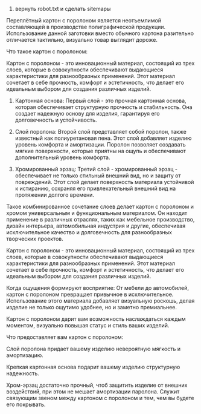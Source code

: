 1. вернуть robot.txt и сделать sitemapы










Переплётный картон с поролоном является неотъемлимой составляющей в производстве полиграфической продукции. Использование данной заготовки вместо обычного картона разительно отличается тактильно, визуально товар выглядит дороже.












Что такое картон с поролоном:

Картон с поролоном - это инновационный материал, состоящий из трех слоев, которые в совокупности обеспечивают выдающиеся характеристики для разнообразных применений. Этот материал сочетает в себе прочность, комфорт и эстетичность, что делает его идеальным выбором для создания различных изделий.

1. Картонная основа: Первый слой - это прочная картонная основа, которая обеспечивает структурную прочность и стабильность. Она создает надежную основу для изделия, гарантируя его долговечность и устойчивость.

2. Слой поролона: Второй слой представляет собой поролон, также известный как полиуретановая пена. Этот слой добавляет изделию уровень комфорта и амортизации. Поролон позволяет создавать мягкие поверхности, которые приятны на ощупь и обеспечивают дополнительный уровень комфорта.

3. Хромированный эрзац: Третий слой - хромированный эрзац - обеспечивает не только стильный внешний вид, но и защиту от повреждений. Этот слой делает поверхность материала устойчивой к истиранию, сохраняя его привлекательный внешний вид на протяжении долгого времени.

Такое комбинированное сочетание слоев делает картон с поролоном и хромом универсальным и функциональным материалом. Он находит применение в различных отраслях, таких как мебельное производство, дизайн интерьера, автомобильная индустрия и другие, обеспечивая исключительное качество и долговечность для разнообразных творческих проектов.








Картон с поролоном - это инновационный материал, состоящий из трех слоев, которые в совокупности обеспечивают выдающиеся характеристики для разнообразных применений. Этот материал сочетает в себе прочность, комфорт и эстетичность, что делает его идеальным выбором для создания различных изделий.

Когда ощущения формируют восприятие: От мебели до автомобилей, картон с поролоном превращает привычное в исключительное. Использование этого материала добавляет визуальную роскошь, делая изделие не только ощутимо удобнее, но и заметно премиальнее.

Картон с поролоном дарит вам возможность наслаждаться каждым моментом, визуально повышая статус и стиль ваших изделий.



Что предоставляет вам картон с поролоном:

Слой поролона придает вашему изделию невероятную мягкость и амортизацию.

Крепкая картонная основа подарит вашему изделию структурную надежность.

Хром-эрзац достаточно прочный, чтоб защитить изделие от внешних воздействий, при этом не мешает амортизации паролона. Служит связующим звеном между картоном с поролоном и тем, чем вы будете его покрывать. 
